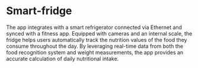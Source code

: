 # Smart-fridge
The app integrates with a smart refrigerator connected via Ethernet and synced with a fitness app. Equipped with cameras and an internal scale, the fridge helps users automatically track the nutrition values of the food they consume throughout the day. By leveraging real-time data from both the food recognition system and weight measurements, the app provides an accurate calculation of daily nutritional intake.
